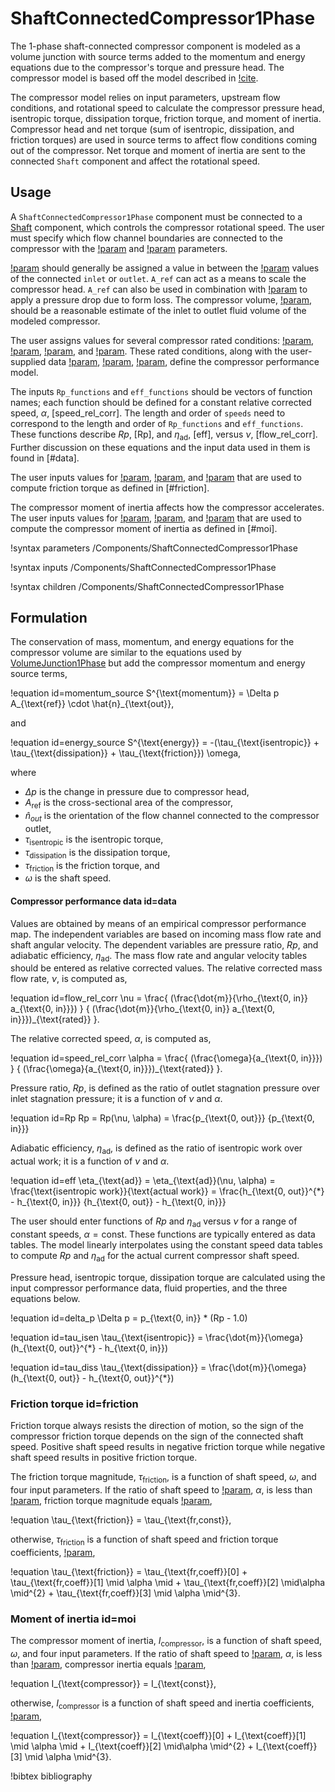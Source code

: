 # ShaftConnectedCompressor1Phase

The 1-phase shaft-connected compressor component is modeled as a volume junction with source terms added to the momentum and energy equations due to the compressor's torque and pressure head. The compressor model is based off the model described in [!cite](CompressorR5).

The compressor model relies on input parameters, upstream flow conditions, and rotational speed to calculate the compressor pressure head, isentropic torque, dissipation torque, friction torque, and moment of inertia. Compressor head and net torque (sum of isentropic, dissipation, and friction torques) are used in source terms to affect flow conditions coming out of the compressor. Net torque and moment of inertia are sent to the connected `Shaft` component and affect the rotational speed.

## Usage

A `ShaftConnectedCompressor1Phase` component must be connected to a [Shaft](Shaft.md) component, which controls the compressor rotational speed. The user must specify which flow channel boundaries are connected to the compressor with the [!param](/Components/ShaftConnectedCompressor1Phase/inlet) and [!param](/Components/ShaftConnectedCompressor1Phase/outlet) parameters.

[!param](/Components/ShaftConnectedCompressor1Phase/A_ref) should generally be assigned a value in between the [!param](/Components/FlowChannel1Phase/A) values of the connected `inlet` or `outlet`. `A_ref` can act as a means to scale the compressor head. `A_ref` can also be used in combination with [!param](/Components/ShaftConnectedCompressor1Phase/K) to apply a pressure drop due to form loss. The compressor volume, [!param](/Components/ShaftConnectedCompressor1Phase/volume), should be a reasonable estimate of the inlet to outlet fluid volume of the modeled compressor.

The user assigns values for several compressor rated conditions: [!param](/Components/ShaftConnectedCompressor1Phase/omega_rated), [!param](/Components/ShaftConnectedCompressor1Phase/mdot_rated), [!param](/Components/ShaftConnectedCompressor1Phase/rho0_rated), and [!param](/Components/ShaftConnectedCompressor1Phase/c0_rated). These rated conditions, along with the user-supplied data [!param](/Components/ShaftConnectedCompressor1Phase/Rp_functions), [!param](/Components/ShaftConnectedCompressor1Phase/eff_functions), [!param](/Components/ShaftConnectedCompressor1Phase/speeds), define the compressor performance model.

The inputs `Rp_functions` and `eff_functions` should be vectors of function names; each function should be defined for a constant relative corrected speed, $\alpha$, [speed_rel_corr]. The length and order of `speeds` need to correspond to the length and order of `Rp_functions` and `eff_functions`. These functions describe $Rp$, [Rp], and $\eta_{\text{ad}}$, [eff], versus $\nu$, [flow_rel_corr]. Further discussion on these equations and the input data used in them is found in [#data].

The user inputs values for [!param](/Components/ShaftConnectedCompressor1Phase/tau_fr_coeff), [!param](/Components/ShaftConnectedCompressor1Phase/tau_fr_const), and [!param](/Components/ShaftConnectedCompressor1Phase/speed_cr_fr) that are used to compute friction torque as defined in [#friction].

The compressor moment of inertia affects how the compressor accelerates. The user inputs values for [!param](/Components/ShaftConnectedCompressor1Phase/inertia_coeff), [!param](/Components/ShaftConnectedCompressor1Phase/inertia_const), and [!param](/Components/ShaftConnectedCompressor1Phase/speed_cr_I) that are used to compute the compressor moment of inertia as defined in [#moi].

!syntax parameters /Components/ShaftConnectedCompressor1Phase

!syntax inputs /Components/ShaftConnectedCompressor1Phase

!syntax children /Components/ShaftConnectedCompressor1Phase

## Formulation

The conservation of mass, momentum, and energy equations for the compressor volume are similar to the equations used by [VolumeJunction1Phase](VolumeJunction1Phase.md) but add the compressor momentum and energy source terms,

!equation id=momentum_source
S^{\text{momentum}} = \Delta p A_{\text{ref}} \cdot \hat{n}_{\text{out}},

and

!equation id=energy_source
S^{\text{energy}} = -(\tau_{\text{isentropic}} + \tau_{\text{dissipation}} + \tau_{\text{friction}}) \omega,


where

- $\Delta p$ is the change in pressure due to compressor head,
- $A_{\text{ref}}$ is the cross-sectional area of the compressor,
- $\hat{n}_{out}$ is the orientation of the flow channel connected to the compressor outlet,
- $\tau_{\text{isentropic}}$ is the isentropic torque,
- $\tau_{\text{dissipation}}$ is the dissipation torque,
- $\tau_{\text{friction}}$ is the friction torque, and
- $\omega$ is the shaft speed.

#### Compressor performance data id=data

Values are obtained by means of an empirical compressor performance map. The independent variables are based on incoming mass flow rate and shaft angular velocity. The dependent variables are pressure ratio, $Rp$, and adiabatic efficiency, $\eta_{\text{ad}}$. The mass flow rate and angular velocity tables should be entered as relative corrected values. The relative corrected mass flow rate, $\nu$, is computed as,

!equation id=flow_rel_corr
\nu = \frac{ (\frac{\dot{m}}{\rho_{\text{0, in}} a_{\text{0, in}}}) } { (\frac{\dot{m}}{\rho_{\text{0, in}} a_{\text{0, in}}})_{\text{rated}} }.

The relative corrected speed, $\alpha$, is computed as,

!equation id=speed_rel_corr
\alpha = \frac{ (\frac{\omega}{a_{\text{0, in}}}) } { (\frac{\omega}{a_{\text{0, in}}})_{\text{rated}} }.

Pressure ratio, $Rp$, is defined as the ratio of outlet stagnation pressure over inlet stagnation pressure; it is a function of $\nu$ and $\alpha$.

!equation id=Rp
Rp = Rp(\nu, \alpha) = \frac{p_{\text{0, out}}} {p_{\text{0, in}}}

Adiabatic efficiency, $\eta_{\text{ad}}$, is defined as the ratio of isentropic work over actual work; it is a function of $\nu$ and $\alpha$.

!equation id=eff
\eta_{\text{ad}} = \eta_{\text{ad}}(\nu, \alpha) = \frac{\text{isentropic work}}{\text{actual work}} = \frac{h_{\text{0, out}}^{*} - h_{\text{0, in}}} {h_{\text{0, out}} - h_{\text{0, in}}}

The user should enter functions of $Rp$ and $\eta_{\text{ad}}$ versus $\nu$ for a range of constant speeds, $\alpha = \text{const}$. These functions are typically entered as data tables. The model linearly interpolates using the constant speed data tables to compute $Rp$ and $\eta_{\text{ad}}$ for the actual current compressor shaft speed.

Pressure head, isentropic torque, dissipation torque are calculated using the input compressor performance data, fluid properties, and the three equations below.

!equation id=delta_p
\Delta p = p_{\text{0, in}} * (Rp - 1.0)

!equation id=tau_isen
\tau_{\text{isentropic}} = \frac{\dot{m}}{\omega} (h_{\text{0, out}}^{*} - h_{\text{0, in}})

!equation id=tau_diss
\tau_{\text{dissipation}} = \frac{\dot{m}}{\omega} (h_{\text{0, out}} - h_{\text{0, out}}^{*})

### Friction torque id=friction

Friction torque always resists the direction of motion, so the sign of the compressor friction torque depends on the sign of the connected shaft speed. Positive shaft speed results in negative friction torque while negative shaft speed results in positive friction torque.

The friction torque magnitude, $\tau_{\text{friction}}$, is a function of shaft speed, $\omega$, and four input parameters. If the ratio of shaft speed to [!param](/Components/ShaftConnectedCompressor1Phase/omega_rated), $\alpha$, is less than [!param](/Components/ShaftConnectedCompressor1Phase/speed_cr_fr), friction torque magnitude equals [!param](/Components/ShaftConnectedCompressor1Phase/tau_fr_const),

!equation
\tau_{\text{friction}} = \tau_{\text{fr,const}},


otherwise, $\tau_{\text{friction}}$ is a function of shaft speed and friction torque coefficients, [!param](/Components/ShaftConnectedCompressor1Phase/tau_fr_coeff),

!equation
\tau_{\text{friction}} = \tau_{\text{fr,coeff}}[0] + \tau_{\text{fr,coeff}}[1] \mid \alpha \mid + \tau_{\text{fr,coeff}}[2] \mid\alpha \mid^{2} + \tau_{\text{fr,coeff}}[3] \mid \alpha \mid^{3}.


### Moment of inertia id=moi

The compressor moment of inertia, $I_{\text{compressor}}$, is a function of shaft speed, $\omega$, and four input parameters. If the ratio of shaft speed to [!param](/Components/ShaftConnectedCompressor1Phase/omega_rated), $\alpha$, is less than [!param](/Components/ShaftConnectedCompressor1Phase/speed_cr_I), compressor inertia equals [!param](/Components/ShaftConnectedCompressor1Phase/inertia_const),

!equation
I_{\text{compressor}} = I_{\text{const}},


otherwise, $I_{\text{compressor}}$ is a function of shaft speed and inertia coefficients, [!param](/Components/ShaftConnectedCompressor1Phase/inertia_coeff),

!equation
I_{\text{compressor}} = I_{\text{coeff}}[0] + I_{\text{coeff}}[1] \mid \alpha \mid + I_{\text{coeff}}[2] \mid\alpha \mid^{2} + I_{\text{coeff}}[3] \mid \alpha \mid^{3}.


!bibtex bibliography
